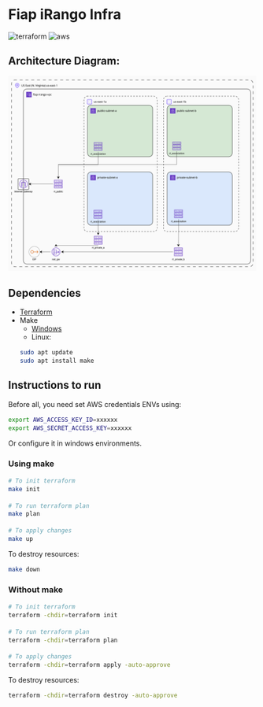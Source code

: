 # Fiap iRango Infra
![terraform](https://img.shields.io/badge/Terraform-7B42BC?style=for-the-badge&logo=terraform&logoColor=white)
![aws](https://img.shields.io/badge/Amazon_AWS-FF9900?style=for-the-badge&logo=amazonaws&logoColor=white)

## Architecture Diagram:
![Architecture diagram](./docs/fiap-irango-infra.png)

## Dependencies
- [Terraform](https://developer.hashicorp.com/terraform/install?product_intent=terraform)
- Make
  - [Windows](https://gnuwin32.sourceforge.net/packages/make.htm)
  - Linux:
  ```bash
  sudo apt update
  sudo apt install make
  ```

## Instructions to run
Before all, you need set AWS credentials ENVs using:
```bash
export AWS_ACCESS_KEY_ID=xxxxxx
export AWS_SECRET_ACCESS_KEY=xxxxxx
```
Or configure it in windows environments.

### Using make
```bash
# To init terraform
make init

# To run terraform plan
make plan

# To apply changes
make up
```

To destroy resources:
```bash
make down
```


### Without make
```bash
# To init terraform
terraform -chdir=terraform init

# To run terraform plan
terraform -chdir=terraform plan

# To apply changes
terraform -chdir=terraform apply -auto-approve
```

To destroy resources:
```bash
terraform -chdir=terraform destroy -auto-approve
```

